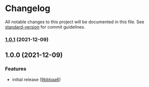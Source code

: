 # Changelog

All notable changes to this project will be documented in this file. See [standard-version](https://github.com/conventional-changelog/standard-version) for commit guidelines.

### [1.0.1](https://github.com/polareclipse/polaris-app-sdk/compare/v1.0.0...v1.0.1) (2021-12-09)

## 1.0.0 (2021-12-09)


### Features

* initial release ([9bbbaa6](https://github.com/polareclipse/polaris-app-sdk/commit/9bbbaa68834e3ad7a465c359b6ba597f0427ee8f))
